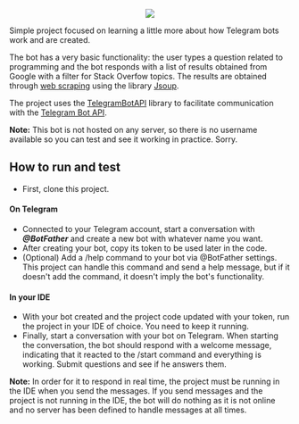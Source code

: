 <p align="center">
  <img src="https://user-images.githubusercontent.com/36176569/201490030-1abddcf8-a929-409c-b28f-b480a3a06bd0.gif" />
</p>

Simple project focused on learning a little more about how Telegram bots work and are created.


The bot has a very basic functionality: the user types a question related to programming and the bot responds with a list of results obtained from Google with a filter for Stack Overfow topics. The results are obtained through [web scraping](https://en.m.wikipedia.org/wiki/Web_scraping) using the library [Jsoup](https://jsoup.org/).

The project uses the [TelegramBotAPI](https://github.com/InsanusMokrassar/TelegramBotAPI) library to facilitate communication with the [Telegram Bot API](https://core.telegram.org/bots/api).

**Note:** This bot is not hosted on any server, so there is no username available so you can test and see it working in practice. Sorry.

## How to run and test

- First, clone this project.

#### On Telegram

- Connected to your Telegram account, start a conversation with ***@BotFather*** and create a new bot with whatever name you want.
- After creating your bot, copy its token to be used later in the code.
- (Optional) Add a /help command to your bot via @BotFather settings. This project can handle this command and send a help message, but if it doesn't add the command, it doesn't imply the bot's functionality.

#### In your IDE

- With your bot created and the project code updated with your token, run the project in your IDE of choice. You need to keep it running.
- Finally, start a conversation with your bot on Telegram. When starting the conversation, the bot should respond with a welcome message, indicating that it reacted to the /start command and everything is working. Submit questions and see if he answers them.

**Note:** In order for it to respond in real time, the project must be running in the IDE when you send the messages. If you send messages and the project is not running in the IDE, the bot will do nothing as it is not online and no server has been defined to handle messages at all times.
